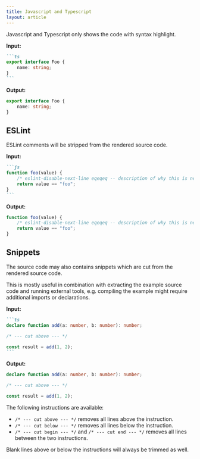 ```yaml
---
title: Javascript and Typescript
layout: article
---
```


Javascript and Typescript only shows the code with syntax highlight.

**Input:**

````md
```ts
export interface Foo {
    name: string;
}
```
````

**Output:**

```ts
export interface Foo {
    name: string;
}
```

## ESLint

ESLint comments will be stripped from the rendered source code.

**Input:**

````md
```js
function foo(value) {
    /* eslint-disable-next-line eqeqeq -- description of why this is needed */
    return value == "foo";
}
```
````

**Output:**

```js nocompile
function foo(value) {
    /* eslint-disable-next-line eqeqeq -- description of why this is needed */
    return value == "foo";
}
```

## Snippets

The source code may also contains snippets which are cut from the rendered source code.

This is mostly useful in combination with extracting the example source code and running external tools, e.g. compiling the example might require additional imports or declarations.

**Input:**

````md
```ts
declare function add(a: number, b: number): number;

/* --- cut above --- */

const result = add(1, 2);
```
````

**Output:**

```ts
declare function add(a: number, b: number): number;

/* --- cut above --- */

const result = add(1, 2);
```

The following instructions are available:

- `/* --- cut above --- */` removes all lines above the instruction.
- `/* --- cut below --- */` removes all lines below the instruction.
- `/* --- cut begin --- */` and `/* --- cut end --- */` removes all lines between the two instructions.

Blank lines above or below the instructions will always be trimmed as well.
